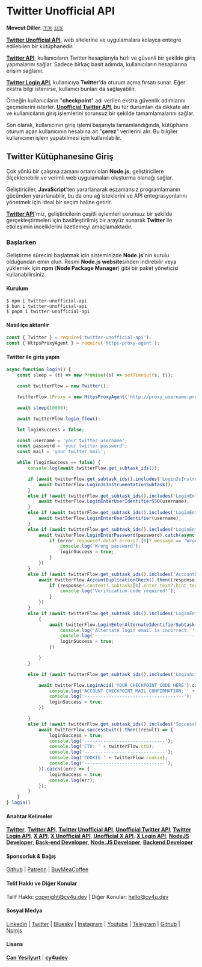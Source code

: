# Twitter Unofficial API

**Mevcut Diller**: [🇹🇷](https://cy4u.dev/Twitter-Unofficial-API/tr.html "Turkish") [🇺🇸](https://cy4u.dev/Twitter-Unofficial-API/ "English") 

[**Twitter Unofficial API**](https://cy4u.dev/Twitter-Unofficial-API/tr.html "Twitter Unofficial API"), web sitelerine ve uygulamalara kolayca entegre edilebilen bir kütüphanedir.

[**Twitter API**](https://cy4u.dev/Twitter-Unofficial-API/tr.html "Twitter API"), kullanıcıların Twitter hesaplarıyla hızlı ve güvenli bir şekilde giriş yapmalarını sağlar. Sadece birkaç basit adımda, kullanıcıların hesaplarına erişim sağlanır.

[**Twitter Login API**](https://cy4u.dev/Twitter-Unofficial-API/tr.html "Twitter Login API"), kullanıcıya **Twitter**'da oturum açma fırsatı sunar. Eğer ekstra bilgi istenirse, kullanıcı bunları da sağlayabilir.

Örneğin kullanıcıların "**checkpoint**" adı verilen ekstra güvenlik adımlarını geçmelerini isterler. [**Unofficial Twitter API**](https://cy4u.dev/Twitter-Unofficial-API/tr.html "Unofficial Twitter API"), bu tür durumları da dikkate alır ve kullanıcıların giriş işlemlerini sorunsuz bir şekilde tamamlamalarını sağlar.

Son olarak, kullanıcının giriş işlemi başarıyla tamamlandığında, kütüphane oturum açan kullanıcının hesabına ait "**çerez**" verilerini alır. Bu bilgiler kullanıcının işlem yapabilmesi için kullanılabilir.

## Twitter Kütüphanesine Giriş

Çok yönlü bir çalışma zamanı ortamı olan **Node.js**, geliştiricilere ölçeklenebilir ve verimli web uygulamaları oluşturma olanağı sağlar.

Geliştiriciler, **JavaScript**'ten yararlanarak eşzamansız programlamanın gücünden yararlanabilir, bu da onu ağ isteklerini ve API entegrasyonlarını yönetmek için ideal bir seçim haline getirir.

[**Twitter API**](https://cy4u.dev/Twitter-Unofficial-API/tr.html "Twitter API")'miz, geliştiricilerin çeşitli eylemleri sorunsuz bir şekilde gerçekleştirmeleri için basitleştirilmiş bir arayüz sunarak **Twitter** ile etkileşimin inceliklerini özetlemeyi amaçlamaktadır.

### Başlarken

Geliştirme sürecini başlatmak için sisteminizde **Node.js**'nin kurulu olduğundan emin olun. Resmi **Node.js website**sinden indirebilir veya yüklemek için **npm** (**Node Package Manager**) gibi bir paket yöneticisi kullanabilirsiniz.


#### Kurulum

```
$ npm i twitter-unofficial-api
$ bun i twitter-unofficial-api
$ pnpm i twitter-unofficial-api
```

#### Nasıl içe aktarılır

```js
const { Twitter } = require('twitter-unofficial-api');
const { HttpsProxyAgent } = require('https-proxy-agent');
```


#### Twitter ile giriş yapın

```js
async function login() {
    const sleep = (t) => new Promise((s) => setTimeout(s, t));

    const twitterFlow = new Twitter();

    twitterFlow.tProxy = new HttpsProxyAgent('http://proxy_username:proxy_password@proxy_ip:proxy_port');

    await sleep(10000);

    await twitterFlow.login_flow();

    let loginSuccess = false;

    const username = 'your twitter username';
    const password = 'your twitter password';
    const mail = 'your twitter mail';

    while (loginSuccess == false) {
        console.log(await twitterFlow.get_subtask_ids());

        if (await twitterFlow.get_subtask_ids().includes('LoginJsInstrumentationSubtask')) {
            await twitterFlow.LoginJsInstrumentationSubtask();
        }
        else if (await twitterFlow.get_subtask_ids().includes('LoginEnterUserIdentifierSSO')) {
            await twitterFlow.LoginEnterUserIdentifierSSO(username);
        }
        else if (await twitterFlow.get_subtask_ids().includes('LoginEnterUserIdentifier')) {
            await twitterFlow.LoginEnterUserIdentifier(username);
        }
        else if (await twitterFlow.get_subtask_ids().includes('LoginEnterPassword')) {
            await twitterFlow.LoginEnterPassword(password).catch(async (error) => {
                if (error.response?.data?.errors?.[0]?.message == 'Wrong password!') {
                    console.log('Wrong password');
                    loginSuccess = true;
                }
            })
        }
        else if (await twitterFlow.get_subtask_ids().includes('AccountDuplicationCheck')) {
            await twitterFlow.AccountDuplicationCheck().then((response) => {
                if (response?.content?.subtasks[0].enter_text?.hint_text == 'Verification Code') {
                    console.log('Verification code required!');
                }
            })
        }
        else if (await twitterFlow.get_subtask_ids().includes('LoginEnterAlternateIdentifierSubtask')) {
            {
                await twitterFlow.LoginEnterAlternateIdentifierSubtask(mail).catch(err => {
                    console.log('Alternate login email is incorrect: ' + username, ':', password);
                    console.log('-------------------------------------');
                    loginSuccess = true;
                })

            }
        }

        else if (await twitterFlow.get_subtask_ids().includes('LoginAcid')) {

            await twitterFlow.LoginAcid('YOUR CHECKPOINT CODE HERE').catch(err => {
                console.log('ACCOUNT CHECKPOINT MAIL CONFIRMATION: ' + err.response.data.errors[0].message + ' -> ' + username, ':', password);
                console.log('-------------------------------------');
                loginSuccess = true;
            })

        }
        else if (await twitterFlow.get_subtask_ids().includes('SuccessExit')) {
            await twitterFlow.successExit().then((result) => {
                loginSuccess = true;
                console.log('------------------------------');
                console.log('CT0: ' + twitterFlow.ct0);
                console.log('------------------------------');
                console.log('COOKIE:' + twitterFlow.cookie);
                console.log('------------------------------');
            }).catch((err) => {
                loginSuccess = true;
                console.log(err);
            });
        }
    }
} login()
```

#### Anahtar Kelimeler

[**Twitter**](https://cy4u.dev/Twitter-Unofficial-API/tr.html "Twitter"), [**Twitter API**](https://cy4u.dev/Twitter-Unofficial-API/tr.html "Twitter API"), [**Twitter Unofficial API**](https://cy4u.dev/Twitter-Unofficial-API/tr.html "Twitter Unofficial API"), [**Unofficial Twitter API**](https://cy4u.dev/Twitter-Unofficial-API/tr.html "Unofficial Twitter API"), [**Twitter Login API**](https://cy4u.dev/Twitter-Unofficial-API/tr.html "Twitter Login API"), [**X API**](https://cy4u.dev/Twitter-Unofficial-API/tr.html "X API"), [**X Unofficial API**](https://cy4u.dev/Twitter-Unofficial-API/tr.html "X Unofficial API"), [**Unofficial X API**](https://cy4u.dev/Twitter-Unofficial-API/tr.html "Unofficial X API"), [**X Login API**](https://cy4u.dev/Twitter-Unofficial-API/tr.html "X Login API"), [**NodeJS Developer**](https://cy4u.dev "NodeJS Developer"), [**Back-end Developer**](https://cy4u.dev "Back-end Developer"), [**Node.JS Developer**](https://cy4u.dev "Node.JS Developer"), [**Backend Developer**](https://cy4u.dev "Backend Developer")

#### Sponsorluk & Bağış

[Github](https://github.com/sponsors/cy4udev "cy4udev github") | [Patreon](https://patreon.com/cy4udev "cy4udev patreon") | [BuyMeaCoffee](https://www.buymeacoffee.com/cy4udev "cy4udev BuyMeaCoffee")

#### Telif Hakkı ve Diğer Konular

Telif Hakkı: [copyright@cy4u.dev](mailto:copyright@cy4u.dev "copyright@cy4u.dev") | Diğer Konular: [hello@cy4u.dev](mailto:hello@cy4u.dev "hello@cy4u.dev")

#### Sosyal Medya

[Linkedin](https://www.linkedin.com/company/cy4udev/ "cy4udev linkedin") | [Twitter](https://twitter.com/cy4udev "cy4udev twitter") | [Bluesky](https://bsky.app/profile/cy4u.dev "cy4udev bluesky") | [Instagram](https://instagram.com/cy4udev "cy4udev instagram") | [Youtube](https://www.youtube.com/@cy4udev "cy4udev youtube") | [Telegram](https://t.me/cy4udev "cy4udev telegram") | [Github](https://github.com/cy4udev "cy4udev github") | [Npmjs](https://www.npmjs.com/~cy4udev "cy4udev npmjs")

#### Lisans

[**Can Yesilyurt**](https://canyesilyurt.com "Can Yesilyurt") | [**cy4udev**](https://cy4u.dev "cy4udev")